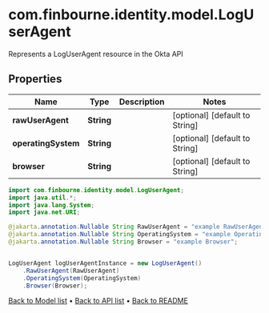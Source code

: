 # com.finbourne.identity.model.LogUserAgent
Represents a LogUserAgent resource in the Okta API

## Properties

Name | Type | Description | Notes
------------ | ------------- | ------------- | -------------
**rawUserAgent** | **String** |  | [optional] [default to String]
**operatingSystem** | **String** |  | [optional] [default to String]
**browser** | **String** |  | [optional] [default to String]

```java
import com.finbourne.identity.model.LogUserAgent;
import java.util.*;
import java.lang.System;
import java.net.URI;

@jakarta.annotation.Nullable String RawUserAgent = "example RawUserAgent";
@jakarta.annotation.Nullable String OperatingSystem = "example OperatingSystem";
@jakarta.annotation.Nullable String Browser = "example Browser";


LogUserAgent logUserAgentInstance = new LogUserAgent()
    .RawUserAgent(RawUserAgent)
    .OperatingSystem(OperatingSystem)
    .Browser(Browser);
```


[Back to Model list](../README.md#documentation-for-models) &#8226; [Back to API list](../README.md#documentation-for-api-endpoints) &#8226; [Back to README](../README.md)
